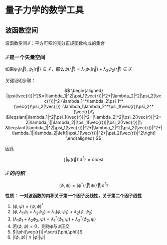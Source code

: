 # 量子力学的数学工具

## 波函数空间

波函数空间$\mathcal{F}$：平方可积的充分正规函数构成的集合

### $\mathcal{F}$是一个矢量空间

如果$\psi_1(\vec{r}),\psi_1(\vec{r})\in\mathcal{F}$，那么$\psi(\vec{r})=\lambda_1\psi_1(\vec{r}) + \lambda_2\psi_2(\vec{r})\in\mathcal{F}$

关键证明步骤：

$$
\begin{aligned}
|\psi(\vec{r})|^2&=|\lambda_1|^2|\psi_1(\vec{r})|^2+|\lambda_2|^2|\psi_2(\vec{r})|^2+\lambda_1^*\lambda_2\psi_1^*(\vec{r})\psi_2(\vec{r})+\lambda_1\lambda_2^*\psi_1(\vec{r})\psi_2^*(\vec{r})\\
&\leqslant|\lambda_1|^2|\psi_1(\vec{r})|^2+|\lambda_2|^2|\psi_2(\vec{r})|^2+2|\lambda_1||\lambda_2||\psi_1(\vec{r})||\psi_2(\vec{r})|\\
&\leqslant|\lambda_1|^2|\psi_1(\vec{r})|^2+|\lambda_2|^2|\psi_2(\vec{r})|^2+|\lambda_1||\lambda_2|\left[|\psi_1(\vec{r})|^2+|\psi_2(\vec{r})|^2\right]
\end{aligned}
$$

因此

$$\int|\psi(\vec{r})|\mathrm{d}^3r=const$$

### $\mathcal{F}的内积$

$$(\phi,\psi)=\int\phi^*(\vec{r})\psi(\vec{r})\mathrm{d}^3r$$

**性质：**
**一对波函数的内积关于第一个因子反线性，关于第二个因子线性**
1. $(\phi,\psi)=(\psi,\phi)^*$
2. $(\phi,\lambda_1\psi_1+\lambda_2\psi_2)=\lambda_1(\phi,\psi_1)+\lambda_2(\phi,\psi_2)$
3. $(\lambda_1\phi_1+\lambda_2\phi_2,\psi)=\lambda_1^*(\phi_1,\psi)+\lambda_2^*(\phi_2,\psi)$
4. 若$(\phi,\psi)=0$，则称$\phi$与$\psi$正交
5. $|\phi(\vec{r})|=\sqrt{(\phi,\phi)}$
6. $|(\phi,\psi)|\leqslant|\phi||\psi|$
